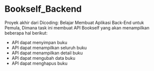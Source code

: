 # Bookself_Backend

Proyek akhir dari Dicoding: Belajar Membuat Aplikasi Back-End untuk Pemula, Dimana task ini membuat API Bookself yang akan menampilkan beberapa hal berikut:
- API dapat menyimpan buku
- API dapat menampilkan seluruh buku
- API dapat menampilkan detail buku
- API dapat mengubah data buku
- API dapat menghapus buku
